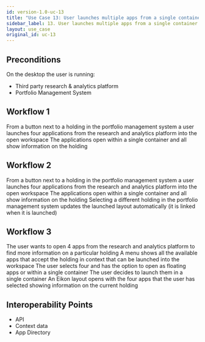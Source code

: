 ```yaml
---
id: version-1.0-uc-13
title: "Use Case 13: User launches multiple apps from a single container"
sidebar_label: 13. User launches multiple apps from a single container
layout: use_case
original_id: uc-13
---
```


## Preconditions
On the desktop the user is running:
- Third party research & analytics platform
- Portfolio Management System

## Workflow 1
From a button next to a holding in the portfolio management system a user launches four applications from the research and analytics platform into the open workspace
The applications open within a single container and all show information on the holding

## Workflow 2
From a button next to a holding in the portfolio management system a user launches four applications from the research and analytics platform into the open workspace
The applications open within a single container and all show information on the holding
Selecting a different holding in the portfolio management system updates the launched layout automatically (it is linked when it is launched)

## Workflow 3
The user wants to open 4 apps from the research and analytics platform to find more information on a particular holding
A menu shows all the available apps that accept the holding in context that can be launched into the workspace
The user selects four and has the option to open as floating apps or within a single container
The user decides to launch them in a single container
An Eikon layout opens with the four apps that the user has selected showing information on the current holding


## Interoperability Points
- API
- Context data
- App Directory
